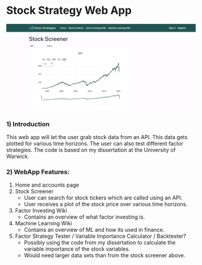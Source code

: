 # Stock Strategy Web App

![App Screenshot](/flask_webapp/static/profile_pics/stock_scr.png)


### 1) Introduction 
This web app will let the user grab stock data from an API. This data gets plotted for various time horizons. The user can also test different factor strategies. The code is based on my dissertation at the University of Warwick.


### 2) WebApp Features:
1. Home and accounts page
2. Stock Screener
   - User can search for stock tickers which are called using an API.
   - User receives a plot of the stock price over various time horizons.
3. Factor Investing Wiki
	- Contains an overview of what factor investing is.
4. Machine Learning Wiki
	- Contains an overview of ML and how its used in finance.
5. Factor Strategy Tester / Variable Importance Calculator / Backtester?
	- Possibly using the code from my dissertation to calculate the variable importance of the stock variables.
	- Would need larger data sets than from the stock screener above.
